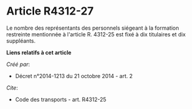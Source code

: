 # Article R4312-27

Le nombre des représentants des personnels siégeant à la formation restreinte mentionnée à l'article R. 4312-25 est fixé à
dix titulaires et dix suppléants.

**Liens relatifs à cet article**

_Créé par_:

  - Décret n°2014-1213 du 21 octobre 2014 - art. 2

_Cite_:

  - Code des transports - art. R4312-25
